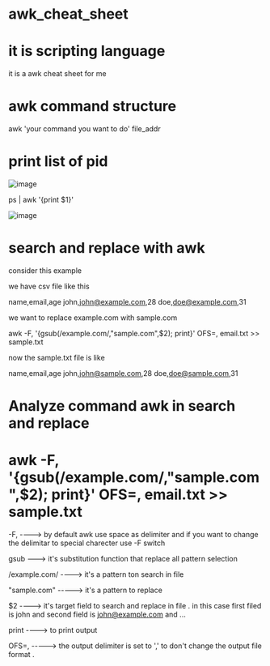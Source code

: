 # awk_cheat_sheet
# it is scripting language
it is a awk cheat sheet for me

# awk command structure
awk 'your command you want to do' file_addr

# print list of pid 
![image](https://github.com/ehsanDadashi/awk_cheat_sheet/assets/29996315/bc738888-54db-401a-afa9-9a814c56fad3)

 ps | awk '{print $1}'  

 ![image](https://github.com/ehsanDadashi/awk_cheat_sheet/assets/29996315/6c3cb757-7fd3-493d-9eb8-624b47686633)

# search and replace with awk
consider this example

we have csv file like this 

name,email,age
john,john@example.com,28
doe,doe@example.com,31

we want to replace example.com with sample.com

awk -F, '{gsub(/example.com/,"sample.com",$2); print}' OFS=, email.txt >> sample.txt

now the sample.txt file is like

name,email,age
john,john@sample.com,28
doe,doe@sample.com,31

# Analyze command awk in search and replace 
# awk -F, '{gsub(/example.com/,"sample.com",$2); print}' OFS=, email.txt >> sample.txt

-F, ----> by default awk use space as delimiter and if you want to change the delimitar to special charecter use -F switch

gsub ---> it's substitution function that replace all pattern selection 

/example.com/ ----> it's a pattern ton search in file

"sample.com" -----> it's a pattern to replace 

$2 ----> it's target field to search and replace in file . in this case first filed is john and second field is john@example.com and ...

print ----> to print output

OFS=, -----> the output delimiter is set to ',' to don't change the output file format .
